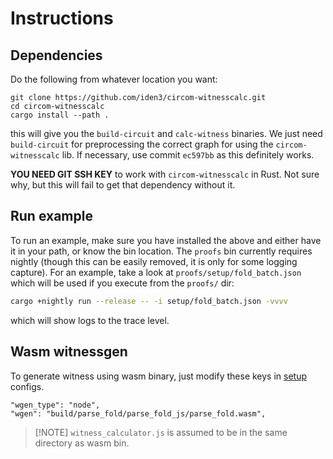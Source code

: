 # Instructions


## Dependencies
Do the following from whatever location you want:
```
git clone https://github.com/iden3/circom-witnesscalc.git
cd circom-witnesscalc
cargo install --path .
```
this will give you the `build-circuit` and `calc-witness` binaries.
We just need `build-circuit` for preprocessing the correct graph for using the `circom-witnesscalc` lib.
If necessary, use commit `ec597bb` as this definitely works.

**YOU NEED GIT SSH KEY** to work with `circom-witnesscalc` in Rust.
Not sure why, but this will fail to get that dependency without it.

## Run example
To run an example, make sure you have installed the above and either have it in your path, or know the bin location.
The `proofs` bin currently requires nightly (though this can be easily removed, it is only for some logging capture).
For an example, take a look at `proofs/setup/fold_batch.json` which will be used if you execute from the `proofs/` dir:
```sh
cargo +nightly run --release -- -i setup/fold_batch.json -vvvv
```
which will show logs to the trace level.

## Wasm witnessgen

To generate witness using wasm binary, just modify these keys in [setup](./setup/) configs.

```
"wgen_type": "node",
"wgen": "build/parse_fold/parse_fold_js/parse_fold.wasm",
```

> [!NOTE] `witness_calculator.js` is assumed to be in the same directory as wasm bin.